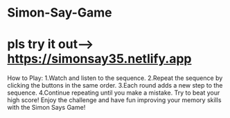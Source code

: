 # Simon-Say-Game
pls try it out--> https://simonsay35.netlify.app
================================================================================================================
How to Play:
1.Watch and listen to the sequence.
2.Repeat the sequence by clicking the buttons in the same order.
3.Each round adds a new step to the sequence.
4.Continue repeating until you make a mistake. Try to beat your high score!
Enjoy the challenge and have fun improving your memory skills with the Simon Says Game!



